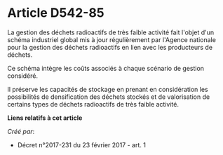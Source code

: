 # Article D542-85

La gestion des déchets radioactifs de très faible activité fait l'objet d'un schéma industriel global mis à jour
régulièrement par l'Agence nationale pour la gestion des déchets radioactifs en lien avec les producteurs de déchets.

Ce schéma intègre les coûts associés à chaque scénario de gestion considéré.

Il préserve les capacités de stockage en prenant en considération les possibilités de densification des déchets stockés et de
valorisation de certains types de déchets radioactifs de très faible activité.

**Liens relatifs à cet article**

_Créé par_:

  - Décret n°2017-231 du 23 février 2017 - art. 1
